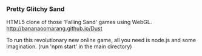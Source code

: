 ### Pretty Glitchy Sand

HTML5 clone of those 'Falling Sand' games using WebGL. http://bananaoomarang.github.io/Dust

To run this revolutionary new online game, all you need is node.js and some imagination. (run 'npm start' in the main directory)

